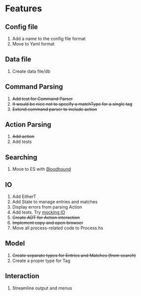 # Features

## Config file
1. Add a name to the config file format
1. Move to Yaml format

## Data file
1. Create data file/db

## Command Parsing
1. ~~Add test for Command Parser~~
1. ~~It would be nice not to specify a matchType for a single tag~~
1. ~~Extend command parser to include action~~

## Action Parsing
1. ~~Add action~~
1. Add tests

## Searching
1. Move to ES with [Bloodhound](https://github.com/bitemyapp/bloodhound)

## IO
1. Add EitherT
1. Add State to manage entries and matches
1. Display errors from parsing Action
1. Add tests. Try [mocking IO](https://making.pusher.com/unit-testing-io-in-haskell/)
1. ~~Create ADT for Action interaction~~
1. ~~Implement copy and open browser~~
1. Move all process-related code to Process.hs

## Model
1. ~~Create separate types for Entries and Matches (from search)~~
1. Create a proper type for Tag

## Interaction
1. Streamline output and menus